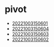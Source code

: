 # pivot
- [20221003150601](/zet/20221003150601/README.md)
- [20221003150604](/zet/20221003150604/README.md)
- [20221003150603](/zet/20221003150603/README.md)
- [20221003150602](/zet/20221003150602/README.md)

